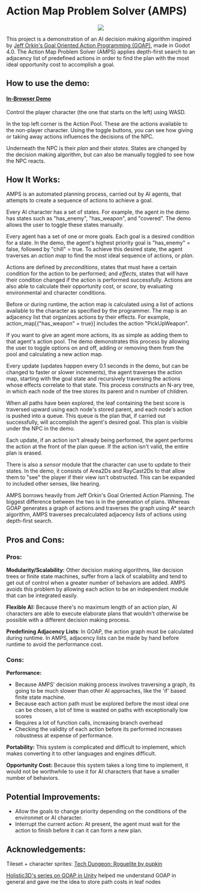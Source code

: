 # Action Map Problem Solver (AMPS)

<p align="center">
  <img src="https://github.com/JustinDodemaide/Action-Map-Problem-Solver/assets/103222511/c6f05b16-cfd4-427e-8387-96814f71744e" />
</p>

This project is a demonstration of an AI decision making algorithm inspired by [Jeff Orkin's Goal Oriented Action Programming (GOAP)](https://www.gamedeveloper.com/design/building-the-ai-of-f-e-a-r-with-goal-oriented-action-planning), made in Godot 4.0. The Action Map Problem Solver (AMPS) applies depth-first search to an adjacency list of predefined actions in order to find the plan with the most ideal opportunity cost to accomplish a goal.

## How to use the demo:
#### [In-Browser Demo](https://jusltin.itch.io/actiontrees-demo?secret=oCp4xMRg6Vy2ZATbSwFnS7i2TrU)

Control the player character (the one that starts on the left) using WASD.

In the top left corner is the Action Pool. These are the actions available to the non-player character. Using the toggle buttons, you can see how giving or taking away actions influences the decisions of the NPC.

Underneath the NPC is their *plan* and their *states*. States are changed by the decision making algorithm, but can also be manually toggled to see how the NPC reacts.

## How It Works:

AMPS is an automated planning process, carried out by AI agents, that attempts to create a sequence of actions to achieve a goal.

Every AI character has a set of states. For example, the agent in the demo has states such as "has_enemy", "has_weapon", and "covered". The demo allows the user to toggle these states manually.

Every agent has a set of one or more goals. Each goal is a desired condition for a state. In the demo, the agent's highest priority goal is "has_enemy" = false, followed by "chill" = true. To achieve this desired state, the agent traverses an *action map* to find the most ideal sequence of actions, or *plan*.

Actions are defined by *preconditions*, states that must have a certain condition for the action to be performed; and *effects*, states that will have their condition changed if the action is performed successfully. Actions are also able to calculate their opportunity cost, or *score*, by evaluating environmental and character conditions.

Before or during runtime, the action map is calculated using a list of actions available to the character as specified by the programmer. The map is an adjacency list that organizes actions by their effects. For example, action_map[{"has_weapon" = true}] includes the action "PickUpWeapon".

If you want to give an agent more actions, its as simple as adding them to that agent's action pool. The demo demonstrates this process by allowing the user to toggle options on and off, adding or removing them from the pool and calculating a new action map.

Every update (updates happen every 0.1 seconds in the demo, but can be changed to faster or slower increments), the agent traverses the action map, starting with the goal state and recursively traversing the actions whose effects correlate to that state. This process constructs an N-ary tree, in which each node of the tree stores its parent and n number of children.

When all paths have been explored, the leaf containing the best score is traversed upward using each node's stored parent, and each node's action is pushed into a queue. This queue is the plan that, if carried out successfully, will accomplish the agent's desired goal. This plan is visible under the NPC in the demo.

Each update, if an action isn't already being performed, the agent performs the action at the front of the plan queue. If the action isn't valid, the entire plan is erased.

There is also a *sensor* module that the character can use to update to their states. In the demo, it consists of Area2Ds and RayCast2Ds to that allow them to "see" the player if their view isn't obstructed. This can be expanded to included other senses, like hearing.

AMPS borrows heavily from Jeff Orkin's Goal Oriented Action Planning. The biggest difference between the two is in the generation of plans. Whereas GOAP generates a graph of actions and traverses the graph using A* search algorithm, AMPS traverses precalculated adjacency lists of actions using depth-first search.

## Pros and Cons:

### Pros:
**Modularity/Scalability:** Other decision making algorithms, like decision trees or finite state machines, suffer from a lack of scalability and tend to get out of control when a greater number of behaviors are added. AMPS avoids this problem by allowing each action to be an independent module that can be integrated easily.

**Flexible AI:** Because there's no maximum length of an action plan, AI characters are able to execute elaborate plans that wouldn't otherwise be possible with a different decision making process.

**Predefining Adjacency Lists**: In GOAP, the action graph must be calculated during runtime. In AMPS, adjacency lists can be made by hand before runtime to avoid the performance cost.

### Cons:
**Performance:** 
* Because AMPS' decision making process involves traversing a graph, its going to be much slower than other AI approaches, like the 'if' based finite state machine.
* Because each action path must be explored before the most ideal one can be chosen, a lot of time is wasted on paths with exceptionally low scores
* Requires a lot of function calls, increasing branch overhead
* Checking the validity of each action before its performed increases robustness at expense of performance.

**Portability:** This system is complicated and difficult to implement, which makes converting it to other languages and engines difficult.
  
**Opportunity Cost:** Because this system takes a long time to implement, it would not be worthwhile to use it for AI characters that have a smaller number of behaviors.

## Potential Improvements:

* Allow the goals to change priority depending on the conditions of the environmet or AI character.
* Interrupt the current action: At present, the agent must wait for the action to finish before it can it can form a new plan.

## Acknowledgements:
Tileset + character sprites: [Tech Dungeon: Roguelite by pupkin](https://trevor-pupkin.itch.io/tech-dungeon-roguelite)

[Holistic3D's series on GOAP in Unity](https://www.youtube.com/watch?v=tdBWk2OVCWc&list=PLi-ukGVOag_1DCBZG1rRg_SpiyI6I5Qcr) helped me understand GOAP in general and gave me the idea to store path costs in leaf nodes

